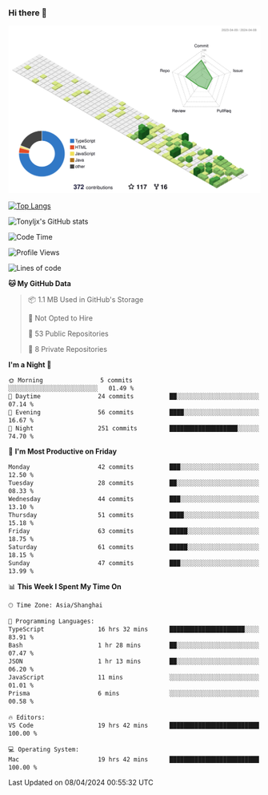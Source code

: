 ### Hi there 👋

![](./profile-3d-contrib/profile-green-animate.svg)

 

[![Top Langs](https://github-readme-stats.vercel.app/api/top-langs/?username=tonyljx)](https://github.com/anuraghazra/github-readme-stats)

![Tonyljx's GitHub stats](https://github-readme-stats.vercel.app/api?username=tonyljx&theme=default&show_icons=true)

 

<!--START_SECTION:waka-->
![Code Time](http://img.shields.io/badge/Code%20Time-277%20hrs%2050%20mins-blue)

![Profile Views](http://img.shields.io/badge/Profile%20Views-2-blue)

![Lines of code](https://img.shields.io/badge/From%20Hello%20World%20I%27ve%20Written-400.7%20thousand%20lines%20of%20code-blue)

**🐱 My GitHub Data** 

> 📦 1.1 MB Used in GitHub's Storage 
 > 
> 🚫 Not Opted to Hire
 > 
> 📜 53 Public Repositories 
 > 
> 🔑 8 Private Repositories 
 > 
**I'm a Night 🦉** 

```text
🌞 Morning                5 commits           ░░░░░░░░░░░░░░░░░░░░░░░░░   01.49 % 
🌆 Daytime                24 commits          ██░░░░░░░░░░░░░░░░░░░░░░░   07.14 % 
🌃 Evening                56 commits          ████░░░░░░░░░░░░░░░░░░░░░   16.67 % 
🌙 Night                  251 commits         ███████████████████░░░░░░   74.70 % 
```
📅 **I'm Most Productive on Friday** 

```text
Monday                   42 commits          ███░░░░░░░░░░░░░░░░░░░░░░   12.50 % 
Tuesday                  28 commits          ██░░░░░░░░░░░░░░░░░░░░░░░   08.33 % 
Wednesday                44 commits          ███░░░░░░░░░░░░░░░░░░░░░░   13.10 % 
Thursday                 51 commits          ████░░░░░░░░░░░░░░░░░░░░░   15.18 % 
Friday                   63 commits          █████░░░░░░░░░░░░░░░░░░░░   18.75 % 
Saturday                 61 commits          █████░░░░░░░░░░░░░░░░░░░░   18.15 % 
Sunday                   47 commits          ███░░░░░░░░░░░░░░░░░░░░░░   13.99 % 
```


📊 **This Week I Spent My Time On** 

```text
🕑︎ Time Zone: Asia/Shanghai

💬 Programming Languages: 
TypeScript               16 hrs 32 mins      █████████████████████░░░░   83.91 % 
Bash                     1 hr 28 mins        ██░░░░░░░░░░░░░░░░░░░░░░░   07.47 % 
JSON                     1 hr 13 mins        ██░░░░░░░░░░░░░░░░░░░░░░░   06.20 % 
JavaScript               11 mins             ░░░░░░░░░░░░░░░░░░░░░░░░░   01.01 % 
Prisma                   6 mins              ░░░░░░░░░░░░░░░░░░░░░░░░░   00.58 % 

🔥 Editors: 
VS Code                  19 hrs 42 mins      █████████████████████████   100.00 % 

💻 Operating System: 
Mac                      19 hrs 42 mins      █████████████████████████   100.00 % 
```


 Last Updated on 08/04/2024 00:55:32 UTC
<!--END_SECTION:waka-->
